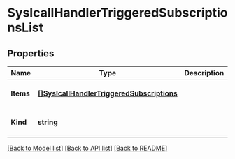 # SysIcallHandlerTriggeredSubscriptionsList

## Properties
Name | Type | Description | Notes
------------ | ------------- | ------------- | -------------
**Items** | [**[]SysIcallHandlerTriggeredSubscriptions**](sys_icall_handler_triggered_subscriptions.md) |  | [optional] [default to null]
**Kind** | **string** |  | [optional] [default to null]

[[Back to Model list]](../README.md#documentation-for-models) [[Back to API list]](../README.md#documentation-for-api-endpoints) [[Back to README]](../README.md)


